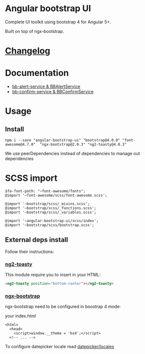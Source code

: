 # Angular bootstrap UI

Complete UI toolkit using bootstrap 4 for Angular 5+.

Built on top of ngx-bootstrap.

# [Changelog](https://github.com/llafuente/angular-bootstrap-ui/blob/master/CHANGELOG.md)

# Documentation

* [bb-alert-service &amp; BBAlertService](src/services/alert/README.md)
* [bb-confirm-service &amp; BBConfirmService](src/services/alert/README.md)

# Usage

## Install

```
npm i --save "angular-bootstrap-ui" "bootstrap@4.0.0" "font-awesome@4.7.0"  "ngx-bootstrap@2.0.3" "ng2-toasty@4.0.3"
```

We use peerDependencies instead of dependencies to manage out dependencies

# SCSS import

```
$fa-font-path: "~font-awesome/fonts";
@import '~font-awesome/scss/font-awesome.scss';

@import '~bootstrap/scss/_mixins.scss';
@import '~bootstrap/scss/_functions.scss';
@import '~bootstrap/scss/_variables.scss';

@import '~angular-bootstrap-ui/scss/index';
@import '~bootstrap/scss/bootstrap.scss';
```


## External deps install

Follow their instructions:

### [ng2-toasty](https://github.com/akserg/ng2-toasty)

This module require you to insert in your HTML:

```html
<ng2-toasty position="bottom-center"></ng2-toasty>
```

### [ngx-bootstrap](https://valor-software.com/ngx-bootstrap)

ngx-bootstrap need to be configured in boostrap 4 mode:

your index.html
```
<html>
  <head>
    <script>window.__theme = 'bs4';</script>
  <!-- ... -->
```

To configure datepicker locale read [datepicker/locales](https://valor-software.com/ngx-bootstrap/#/datepicker#locales)



